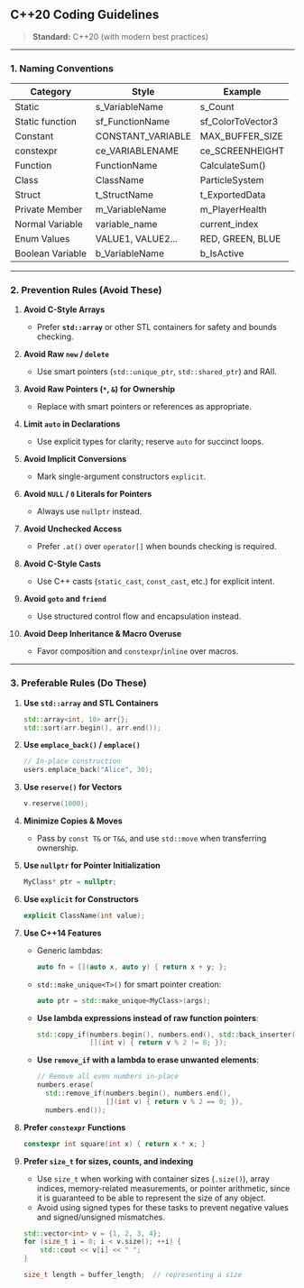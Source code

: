 ## C++20 Coding Guidelines

> **Standard:** C++20 (with modern best practices)

---

### 1. Naming Conventions

| Category          | Style              | Example            |
|-------------------|--------------------|--------------------|
|  Static           | s_VariableName     | s_Count            |
|  Static function  | sf_FunctionName    | sf_ColorToVector3  |
|  Constant         | CONSTANT_VARIABLE  | MAX_BUFFER_SIZE    |
|  constexpr        | ce_VARIABLENAME    | ce_SCREENHEIGHT    |
|  Function         | FunctionName       | CalculateSum()     |
|  Class            | ClassName          | ParticleSystem     |
|  Struct           | t_StructName       | t_ExportedData     |
|  Private Member   | m_VariableName     | m_PlayerHealth     |
|  Normal Variable  | variable_name      | current_index      |
|  Enum Values      | VALUE1, VALUE2...  | RED, GREEN, BLUE   |
|  Boolean Variable | b_VariableName     | b_IsActive         |

---



### 2. Prevention Rules (Avoid These)

1. **Avoid C-Style Arrays**
   - Prefer **`std::array`** or other STL containers for safety and bounds checking.

2. **Avoid Raw `new` / `delete`**
   - Use smart pointers (`std::unique_ptr`, `std::shared_ptr`) and RAII.

3. **Avoid Raw Pointers (`*`, `&`) for Ownership**
   - Replace with smart pointers or references as appropriate.

4. **Limit `auto` in Declarations**
   - Use explicit types for clarity; reserve `auto` for succinct loops.

5. **Avoid Implicit Conversions**
   - Mark single-argument constructors `explicit`.

6. **Avoid `NULL` / `0` Literals for Pointers**
   - Always use `nullptr` instead.

7. **Avoid Unchecked Access**
   - Prefer `.at()` over `operator[]` when bounds checking is required.

8. **Avoid C-Style Casts**
   - Use C++ casts (`static_cast`, `const_cast`, etc.) for explicit intent.

9. **Avoid `goto` and `friend`**
   - Use structured control flow and encapsulation instead.

10. **Avoid Deep Inheritance & Macro Overuse**
    - Favor composition and `constexpr`/`inline` over macros.

---

### 3. Preferable Rules (Do These)

1. **Use `std::array` and STL Containers**
   ```cpp
   std::array<int, 10> arr{};
   std::sort(arr.begin(), arr.end());
   ```

2. **Use `emplace_back()` / `emplace()`**
   ```cpp
   // In-place construction
   users.emplace_back("Alice", 30);
   ```

3. **Use `reserve()` for Vectors**
   ```cpp
   v.reserve(1000);
   ```

4. **Minimize Copies & Moves**
   - Pass by `const T&` or `T&&`, and use `std::move` when transferring ownership.

5. **Use `nullptr` for Pointer Initialization**
   ```cpp
   MyClass* ptr = nullptr;
   ```

6. **Use `explicit` for Constructors**
   ```cpp
   explicit ClassName(int value);
   ```

7. **Use C++14 Features**
   - Generic lambdas:
     ```cpp
     auto fn = [](auto x, auto y) { return x + y; };
     ```
   - `std::make_unique<T>()` for smart pointer creation:
     ```cpp
     auto ptr = std::make_unique<MyClass>(args);
     ```
   - **Use lambda expressions instead of raw function pointers**:
     ```cpp
     std::copy_if(numbers.begin(), numbers.end(), std::back_inserter(oddNumbers),
                  [](int v) { return v % 2 != 0; });
     ```
   - **Use `remove_if` with a lambda to erase unwanted elements**:
     ```cpp
     // Remove all even numbers in-place
     numbers.erase(
       std::remove_if(numbers.begin(), numbers.end(),
                      [](int v) { return v % 2 == 0; }),
       numbers.end());
     ```

8. **Prefer `constexpr` Functions**
   ```cpp
   constexpr int square(int x) { return x * x; }
   ```

9. **Prefer `size_t` for sizes, counts, and indexing**  
   - Use `size_t` when working with container sizes (`.size()`), array indices, memory-related measurements, or pointer arithmetic, since it is guaranteed to be able to represent the size of any object.  
   - Avoid using signed types for these tasks to prevent negative values and signed/unsigned mismatches.  
   ```cpp
   std::vector<int> v = {1, 2, 3, 4};
   for (size_t i = 0; i < v.size(); ++i) {
       std::cout << v[i] << " ";
   }

   size_t length = buffer_length;  // representing a size
   ```
